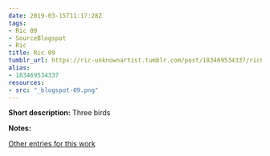 ```yaml
---
date: 2019-03-15T11:17:28Z
tags:
- Ric 09
- SourceBlogspot
- Ric
title: Ric 09
tumblr_url: https://ric-unknownartist.tumblr.com/post/183469534337/ric09
alias:
- 183469534337
resources:
- src: "_blogspot-09.png"
---
```


**Short description:** Three birds

**Notes:**

[Other entries for this work](/tags/Ric-09)
